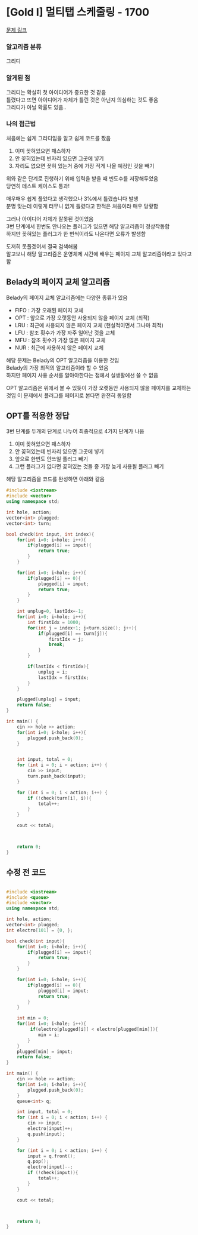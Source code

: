 # [Gold I] 멀티탭 스케줄링 - 1700

[문제 링크](https://www.acmicpc.net/problem/1700)

### 알고리즘 분류
그리디

### 알게된 점
그리디는 확실히 첫 아이디어가 중요한 것 같음   
틀렸다고 뜨면 아이디어가 자체가 틀린 것은 아닌지 의심하는 것도 좋음   
그리디가 아닐 확률도 있음..

### 나의 접근법
처음에는 쉽게 그리디임을 알고 쉽게 코드를 짰음
1. 이미 꽂혀있으면 패스하자
2. 안 꽂혀있는데 빈자리 있으면 그곳에 넣기
3. 자리도 없으면 꽂혀 있는거 중에 가장 적게 나올 예정인 것을 빼기

위와 같은 단계로 진행하기 위해 입력을 받을 때 빈도수를 저장해두었음   
당연히 테스트 케이스도 통과!

매우매우 쉽게 풀었다고 생각했으나 3%에서 틀렸습니다 발생    
분명 맞는데 이렇게 터무니 없게 틀렸다고 한적은 처음이라 매우 당황함

그러나 아이디어 자체가 잘못된 것이었음    
3번 단계에서 한번도 안나오는 플러그가 있으면 해당 알고리즘이 정상작동함   
하지만 꽂혀있는 플러그가 한 번씩이라도 나온다면 오류가 발생함

도저히 못풀겠어서 결국 검색해봄   
알고보니 해당 알고리즘은 운영체제 시간에 배우는 페이지 교체 알고리즘이라고 있다고 함

## Belady의 페이지 교체 알고리즘
Belady의 페이지 교체 알고리즘에는 다양한 종류가 있음
- FIFO : 가장 오래된 페이지 교체
- OPT : 앞으로 가장 오랫동안 사용되지 않을 페이지 교체 (최적)
- LRU : 최근에 사용되지 않은 페이지 교체 (현실적이면서 그나마 최적)
- LFU : 참조 횟수가 가장 자주 일어난 것을 교체
- MFU : 참조 횟수가 가장 많은 페이지 교체
- NUR : 최근에 사용하지 않은 페이지 교체

해당 문제는 Belady의 OPT 알고리즘을 이용한 것임   
Belady의 가장 최적의 알고리즘이라 할 수 있음   
하지만 페이지 사용 순서를 알아야한다는 점에서 실생활에선 쓸 수 없음

OPT 알고리즘은 위에서 볼 수 있듯이 가장 오랫동안 사용되지 않을 페이지를 교체하는 것임
이 문제에서 플러그를 페이지로 본다면 완전히 동일함

## OPT를 적용한 정답
3번 단계를 두개의 단계로 나누어 최종적으로 4가지 단계가 나옴
1. 이미 꽂혀있으면 패스하자
2. 안 꽂혀있는데 빈자리 있으면 그곳에 넣기
3. 앞으로 한번도 안쓰일 플러그 빼기
4. 그런 플러그가 없다면 꽂혀있는 것들 중 가장 늦게 사용될 플러그 빼기

해당 알고리즘을 코드를 완성하면 아래와 같음
```c++
#include <iostream>
#include <vector>
using namespace std;

int hole, action;
vector<int> plugged;
vector<int> turn;

bool check(int input, int index){
    for(int i=0; i<hole; i++){
        if(plugged[i] == input){
            return true;
        }
    }

    for(int i=0; i<hole; i++){
        if(plugged[i] == 0){
            plugged[i] = input;
            return true;
        }
    }

    int unplug=0, lastIdx=-1;
    for(int i=0; i<hole; i++){
        int firstIdx = 1000;
        for(int j = index+1; j<turn.size(); j++){
            if(plugged[i] == turn[j]){
                firstIdx = j;
                break;
            }
        }

        if(lastIdx < firstIdx){
            unplug = i;
            lastIdx = firstIdx;
        }
    }

    plugged[unplug] = input;
    return false;
}

int main() {
    cin >> hole >> action;
    for(int i=0; i<hole; i++){
        plugged.push_back(0);
    }


    int input, total = 0;
    for (int i = 0; i < action; i++) {
        cin >> input;
        turn.push_back(input);
    }

    for (int i = 0; i < action; i++) {
        if (!check(turn[i], i)){
            total++;
        }
    }

    cout << total;



    return 0;
}
```


## 수정 전 코드
```c++

#include <iostream>
#include <queue>
#include <vector>
using namespace std;

int hole, action;
vector<int> plugged;
int electro[101] = {0, };

bool check(int input){
    for(int i=0; i<hole; i++){
        if(plugged[i] == input){
            return true;
        }
    }

    for(int i=0; i<hole; i++){
        if(plugged[i] == 0){
            plugged[i] = input;
            return true;
        }
    }

    int min = 0;
    for(int i=0; i<hole; i++){
         if(electro[plugged[i]] < electro[plugged[min]]){
            min = i;
        }
    }
    plugged[min] = input;
    return false;
}

int main() {
    cin >> hole >> action;
    for(int i=0; i<hole; i++){
        plugged.push_back(0);
    }
    queue<int> q;

    int input, total = 0;
    for (int i = 0; i < action; i++) {
        cin >> input;
        electro[input]++;
        q.push(input);
    }

    for (int i = 0; i < action; i++) {
        input = q.front();
        q.pop();
        electro[input]--;
        if (!check(input)){
            total++;
        }
    }

    cout << total;



    return 0;
}
```


